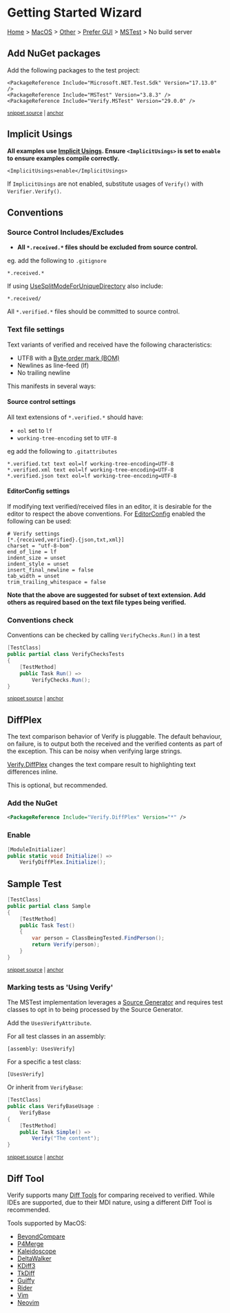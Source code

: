 <!--
GENERATED FILE - DO NOT EDIT
This file was generated by [MarkdownSnippets](https://github.com/SimonCropp/MarkdownSnippets).
Source File: /docs/mdsource/wiz/MacOS_Other_Gui_MSTest_None.source.md
To change this file edit the source file and then run MarkdownSnippets.
-->

# Getting Started Wizard

[Home](/docs/wiz/readme.md) > [MacOS](MacOS.md) > [Other](MacOS_Other.md) > [Prefer GUI](MacOS_Other_Gui.md) > [MSTest](MacOS_Other_Gui_MSTest.md) > No build server

## Add NuGet packages

Add the following packages to the test project:


<!-- snippet: mstest-nugets -->
<a id='snippet-mstest-nugets'></a>
```csproj
<PackageReference Include="Microsoft.NET.Test.Sdk" Version="17.13.0" />
<PackageReference Include="MSTest" Version="3.8.3" />
<PackageReference Include="Verify.MSTest" Version="29.0.0" />
```
<sup><a href='/usages/MSTestNugetUsage/MSTestNugetUsage.csproj#L7-L11' title='Snippet source file'>snippet source</a> | <a href='#snippet-mstest-nugets' title='Start of snippet'>anchor</a></sup>
<!-- endSnippet -->


## Implicit Usings

**All examples use [Implicit Usings](https://docs.microsoft.com/en-us/dotnet/core/project-sdk/msbuild-props#implicitusings). Ensure `<ImplicitUsings>` is set to `enable` to ensure examples compile correctly.**<!-- include: implicit-usings. path: /docs/mdsource/implicit-usings.include.md -->

```
<ImplicitUsings>enable</ImplicitUsings>
```

If `ImplicitUsings` are not enabled, substitute usages of `Verify()` with `Verifier.Verify()`.<!-- endInclude -->


## Conventions


### Source Control Includes/Excludes

 * **All `*.received.*` files should be excluded from source control.**<!-- include: include-exclude. path: /docs/mdsource/include-exclude.include.md -->

eg. add the following to `.gitignore`

```
*.received.*
```

If using [UseSplitModeForUniqueDirectory](/docs/naming.md#usesplitmodeforuniquedirectory) also include:

`*.received/`


All `*.verified.*` files should be committed to source control.<!-- endInclude -->


### Text file settings

Text variants of verified and received have the following characteristics:<!-- include: text-file-settings. path: /docs/mdsource/text-file-settings.include.md -->

 * UTF8 with a [Byte order mark (BOM)](https://en.wikipedia.org/wiki/Byte_order_mark)
 * Newlines as line-feed (lf)
 * No trailing newline

This manifests in several ways:


#### Source control settings

All text extensions of `*.verified.*` should have:

 * `eol` set to `lf`
 * `working-tree-encoding` set to `UTF-8`

eg add the following to `.gitattributes`

```
*.verified.txt text eol=lf working-tree-encoding=UTF-8
*.verified.xml text eol=lf working-tree-encoding=UTF-8
*.verified.json text eol=lf working-tree-encoding=UTF-8
```


#### EditorConfig settings

If modifying text verified/received files in an editor, it is desirable for the editor to respect the above conventions. For [EditorConfig](https://editorconfig.org/) enabled the following can be used:

```
# Verify settings
[*.{received,verified}.{json,txt,xml}]
charset = "utf-8-bom"
end_of_line = lf
indent_size = unset
indent_style = unset
insert_final_newline = false
tab_width = unset
trim_trailing_whitespace = false
```

**Note that the above are suggested for subset of text extension. Add others as required based on the text file types being verified.**<!-- endInclude -->


### Conventions check

Conventions can be checked by calling `VerifyChecks.Run()` in a test

<!-- snippet: VerifyChecksMSTest -->
<a id='snippet-VerifyChecksMSTest'></a>
```cs
[TestClass]
public partial class VerifyChecksTests
{
    [TestMethod]
    public Task Run() =>
        VerifyChecks.Run();
}
```
<sup><a href='/src/Verify.MSTest.Tests/VerifyChecksTests.cs#L2-L10' title='Snippet source file'>snippet source</a> | <a href='#snippet-VerifyChecksMSTest' title='Start of snippet'>anchor</a></sup>
<!-- endSnippet -->

## DiffPlex

The text comparison behavior of Verify is pluggable. The default behaviour, on failure, is to output both the received
and the verified contents as part of the exception. This can be noisy when verifying large strings.

[Verify.DiffPlex](https://github.com/VerifyTests/Verify.DiffPlex) changes the text compare result to highlighting text differences inline.

This is optional, but recommended.

### Add the NuGet

```xml
<PackageReference Include="Verify.DiffPlex" Version="*" />
```

### Enable

```cs
[ModuleInitializer]
public static void Initialize() =>
    VerifyDiffPlex.Initialize();
```


## Sample Test

<!-- snippet: SampleTestMSTest -->
<a id='snippet-SampleTestMSTest'></a>
```cs
[TestClass]
public partial class Sample
{
    [TestMethod]
    public Task Test()
    {
        var person = ClassBeingTested.FindPerson();
        return Verify(person);
    }
}
```
<sup><a href='/src/Verify.MSTest.Tests/Snippets/Sample.cs#L1-L14' title='Snippet source file'>snippet source</a> | <a href='#snippet-SampleTestMSTest' title='Start of snippet'>anchor</a></sup>
<!-- endSnippet -->


### Marking tests as 'Using Verify'

The MSTest implementation leverages a [Source Generator](https://learn.microsoft.com/en-us/dotnet/csharp/roslyn-sdk/source-generators-overview) and requires test classes to opt in to being processed by the Source Generator.<!-- include: mstest-marker. path: /docs/mdsource/mstest-marker.include.md -->

Add the `UsesVerifyAttribute`.

For all test classes in an assembly:

```
[assembly: UsesVerify]
```

For a specific a test class:

```
[UsesVerify]
```

Or inherit from `VerifyBase`:

<!-- snippet: VerifyBaseUsage.cs -->
<a id='snippet-VerifyBaseUsage.cs'></a>
```cs
[TestClass]
public class VerifyBaseUsage :
    VerifyBase
{
    [TestMethod]
    public Task Simple() =>
        Verify("The content");
}
```
<sup><a href='/src/Verify.MSTest.Tests/VerifyBaseUsage.cs#L1-L8' title='Snippet source file'>snippet source</a> | <a href='#snippet-VerifyBaseUsage.cs' title='Start of snippet'>anchor</a></sup>
<!-- endSnippet -->
<!-- endInclude -->

## Diff Tool

Verify supports many [Diff Tools](https://github.com/VerifyTests/DiffEngine/blob/main/docs/diff-tool.md#supported-tools) for comparing received to verified.
While IDEs are supported, due to their MDI nature, using a different Diff Tool is recommended.

Tools supported by MacOS:

 * [BeyondCompare](https://www.scootersoftware.com)
 * [P4Merge](https://www.perforce.com/products/helix-core-apps/merge-diff-tool-p4merge)
 * [Kaleidoscope](https://kaleidoscope.app)
 * [DeltaWalker](https://www.deltawalker.com/)
 * [KDiff3](https://github.com/KDE/kdiff3)
 * [TkDiff](https://sourceforge.net/projects/tkdiff/)
 * [Guiffy](https://www.guiffy.com/)
 * [Rider](https://www.jetbrains.com/rider/)
 * [Vim](https://www.vim.org/)
 * [Neovim](https://neovim.io/)

